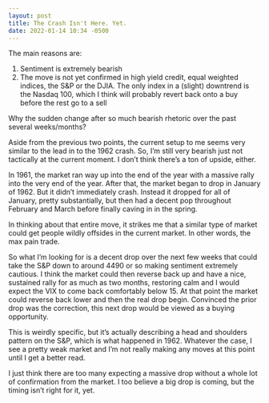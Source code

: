 ```yaml
---
layout: post
title: The Crash Isn't Here. Yet.
date: 2022-01-14 10:34 -0500
---
```


The main reasons are:

<ol>
  <li>Sentiment is extremely bearish</li>
  <li>The move is not yet confirmed in high yield credit, equal weighted indices, the S&P or the DJIA. The only index in a (slight) downtrend is the Nasdaq 100, which I think will probably revert back onto a buy before the rest go to a sell</li>
</ol>

Why the sudden change after so much bearish rhetoric over the past several weeks/months?

Aside from the previous two points, the current setup to me seems very similar to the lead in to the 1962 crash. So, I’m still very bearish just not tactically at the current moment. I don’t think there’s a ton of upside, either.

In 1961, the market ran way up into the end of the year with a massive rally into the very end of the year. After that, the market began to drop in January of 1962. But it didn’t immediately crash. Instead it dropped for all of January, pretty substantially, but then had a decent pop throughout February and March before finally caving in in the spring.

In thinking about that entire move, it strikes me that a similar type of market could get people wildly offsides in the current market. In other words, the max pain trade.

So what I’m looking for is a decent drop over the next few weeks that could take the S&P down to around 4490 or so making sentiment extremely cautious. I think the market could then reverse back up and have a nice, sustained rally for as much as two months, restoring calm and I would expect the VIX to come back comfortably below 15. At that point the market could reverse back lower and then the real drop begin. Convinced the prior drop was the correction, this next drop would be viewed as a buying opportunity.

This is weirdly specific, but it’s actually describing a head and shoulders pattern on the S&P, which is what happened in 1962. Whatever the case, I see a pretty weak market and I’m not really making any moves at this point until I get a better read.

I just think there are too many expecting a massive drop without a whole lot of confirmation from the market. I too believe a big drop is coming, but the timing isn’t right for it, yet.
